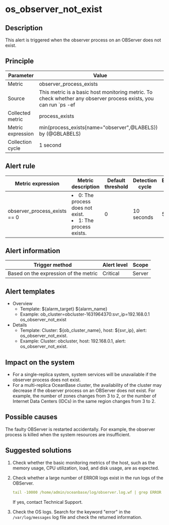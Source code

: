 # os_observer_not_exist

## Description

This alert is triggered when the observer process on an OBServer does not exist. 

## Principle

| Parameter | Value |
| --- | --- |
| Metric | observer_process_exists |
| Source | This metric is a basic host monitoring metric. To check whether any observer process exists, you can run `ps -ef|grep -w observer|grep -v grep|wc -l` to return the number of observer processes in the system.  |
| Collected metric | process_exists |
| Metric expression | min(process_exists{name="observer",@LABELS}) by (@GBLABELS) |
| Collection cycle | 1 second |

## Alert rule

| Metric expression | Metric description | Default threshold | Detection cycle | Elimination cycle |
| --- | --- | --- | --- | --- |
| observer_process_exists == 0 | <li>0: The process does not exist.</li><li>1: The process exists.</li> | 0 | 10 seconds | 5 minutes |

## Alert information

| Trigger method | Alert level | Scope |
| --- | --- | --- |
| Based on the expression of the metric | Critical | Server |

## Alert templates

* Overview
   * Template: \${alarm_target} ${alarm_name}
   * Example: ob_cluster=obcluster-1631964370:svr_ip=192.168.0.1 os_observer_not_exist
* Details
   * Template: Cluster: \${ob_cluster_name}, host: ${svr_ip}, alert: os_observer_not_exist. 
   * Example: Cluster: obcluster, host: 192.168.0.1, alert: os_observer_not_exist. 

## Impact on the system

* For a single-replica system, system services will be unavailable if the observer process does not exist. 
* For a multi-replica OceanBase cluster, the availability of the cluster may decrease if the observer process on an OBServer does not exist. For example, the number of zones changes from 3 to 2, or the number of Internet Data Centers (IDCs) in the same region changes from 3 to 2. 

## Possible causes

The faulty OBServer is restarted accidentally. For example, the observer process is killed when the system resources are insufficient. 

## Suggested solutions

1. Check whether the basic monitoring metrics of the host, such as the memory usage, CPU utilization, load, and disk usage, are as expected. 
2. Check whether a large number of ERROR logs exist in the run logs of the OBServer.

   ```yaml
   tail -10000 /home/admin/oceanbase/log/observer.log.wf | grep ERROR | wc -l
   ```

   If yes, contact Technical Support. 

3. Check the OS logs. Search for the keyword "error" in the `/var/log/messages` log file and check the returned information.